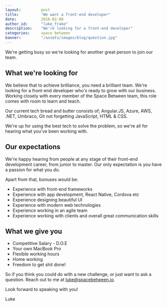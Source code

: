 ```yaml
---
layout:         post
title:          "We want a front-end developer"
date:           2016-02-08
author_id:      "luke_frake"
description:    "We're looking for a front-end developer"
categories:     space between
banner:         "/assets/images/blog/question.jpg"
---
```


We're getting busy so we're looking for another great person to join our team.

## What we're looking for

We believe that to achieve brilliance, you need a brilliant team. We're looking for a front-end developer who's ready to grow with our business. Working closely with every member of the Space Between team, this role comes with room to learn and teach.

Our current tech bread and butter consists of; Angular.JS, Azure, AWS, .NET, Umbraco, Git not forgetting JavaScript, HTML & CSS.

We're up for using the best tech to solve the problem, so we're all for hearing what you've been working with.

## Our expectations

We're happy hearing from people at any stage of their front-end development career, from junior to master. Our only expectation is you have a passion for what you do.

Apart from that, bonuses would be:

* Experience with front-end frameworks
* Experience with app development, React Native, Cordova etc
* Experience designing beautiful UI
* Experience with modern web technologies
* Experience working in an agile team
* Experience working with clients and overall great communication skills

## What we give you

* Competitive Salary - D.O.E
* Your own MacBook Pro
* Flexible working hours
* Home working
* Freedom to get shit done!

So if you think you could do with a new challenge, or just want to ask a question. Reach out to me at <a href="mailto:luke@spacebetween.io">luke@spacebetween.io</a>.

Look forward to speaking with you!

Luke